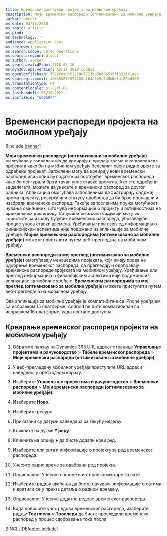```yaml
---
title: Временски распореди пројекта на мобилном уређају
description: Моји временски распореди (оптимизовани за мобилне уређаје) омогућавају запосленима да креирају и предају временске распореде пројеката како би на мобилном уређају бележили своје радно време за одређени пројекат.
author: abruer
ms.date: 03/16/2018
ms.topic: article
ms.prod: ''
ms.technology: ''
audience: Application User
ms.reviewer: josaw
ms.search.scope: Core, Operations
ms.search.region: Global
ms.author: abruer
ms.search.validFrom: 2018-03-16
ms.dyn365.ops.version: April 2018 update
ms.openlocfilehash: f079f0adc5123907723bb58d86592ff822141aac
ms.sourcegitcommit: 40f68387f594180af64a5e5c748b6efa188bd300
ms.translationtype: HT
ms.contentlocale: sr-Cyrl-RS
ms.lasthandoff: 05/10/2021
ms.locfileid: "6005944"
---
```

# <a name="project-timesheets-on-a-mobile-device"></a>Временски распореди пројекта на мобилном уређају

[!include [banner](../includes/banner.md)]

**Моји временски распореди (оптимизовани за мобилне уређаје)** омогућавају запосленима да креирају и предају временске распореде пројеката како би на мобилном уређају бележили своје радно време за одређени пројекат. Запослени могу да креирају нови временски распоред или копирају податке из постојећег временског распореда како би осигурали брз и тачан унос ставке времена. Ако сте одређени за делегата, можете да унесете и временски распоред за другог радника. Апликација омогућава запосленима да филтрирају садржај према пројекту, ресурсу или статусу одобрења да би брзо пронашли и изабрали временски распоред. Такође запосленима пружа могућност чувања омиљених, што чува информације о пројекту и активностима на временском распореду. Сачувани омиљени садржаји могу се користити за израду будућих временских распореда, убрзавајући процес уноса ставки времена. Уређивање или преглед информација о финансијским аспектима није подржано из апликације за мобилне уређаје. **Мојим временским распоредима (оптимизовано за мобилне уређаје)** можете приступити путем веб-прегледача на мобилном уређају.

**Временски распореди за мој преглед (оптимизовано за мобилне уређаје)** омогућавају менаџерима пројеката, који имају права на одобрење временског распореда, да прегледају и одобравају временске распореде пројеката на мобилном уређају. Уређивање или преглед информација о финансијским аспектима није подржано из апликације за мобилне уређаје. **Временским распоредима за мој преглед (оптимизовано за мобилне уређаје)** можете приступити путем веб-прегледача на мобилном уређају.

Ова апликација за мобилне уређаје је компатибилна са iPhone уређајем са исправком 15 платформе.
Android ће бити компатибилан са исправком 16 платформе, када постане доступна.

## <a name="create-a-project-timesheet-on-your-mobile-device"></a>Креирање временског распореда пројекта на мобилном уређају

1.  Обратите пажњу на Dynamics 365 URL адресу странице **Управљање пројектима и рачуноводство** \> **Табеле временског распореда** \> **Моји временски распореди (оптимизовано за мобилне уређаје)**.

2.  У веб-прегледачу мобилног уређаја приступите URL адреси наведеној у претходном кораку.
 
3.  Изаберите **Управљање пројектима и рачуноводство** \> **Временски распореди** \> **Моји временски распореди (оптимизовано за мобилне уређаје)**.

4.  Изаберите **Ново**.

5.  Изаберите ресурс.

6.  Приказани су датуми календара за текућу недељу.

7.  Кликните на дугме **У реду**.

8.  Кликните на опцију **+** да бисте додали нови ред.

9.  Изаберите клијента и информације о пројекту за ред временског распореда.

10. Унесите радно време за одабрани ред пројекта.

11. Опционално: Унесите спољне и интерне коментаре за сате.

12. Изаберите радњу враћања да бисте сачували информације о сатима и вратили се у приказ детаља о радном времену.

13. Опционално: Унесите додатне редове временског распореда.

14. Када довршите унос редова временског распореда, изаберите радњу **Ток посла** \> **Проследи** да бисте проследили временски распоред у процес одобравања тока посла.


[!INCLUDE[footer-include](../includes/footer-banner.md)]